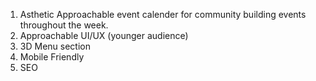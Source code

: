 1. Asthetic Approachable event calender for community building events throughout the week.
2. Approachable UI/UX (younger audience)
3. 3D Menu section
4. Mobile Friendly
5. SEO
